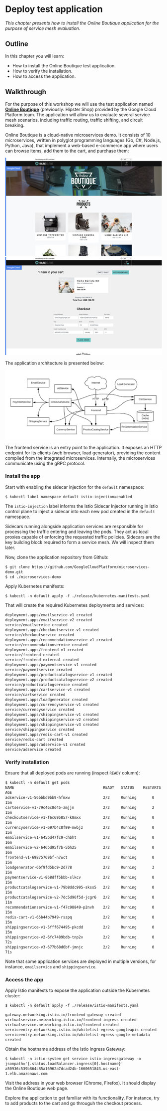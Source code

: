 # Deploy test application

*This chapter presents how to install the Online Boutique application for the purpose of service
mesh evaluation.*

## Outline

In this chapter you will learn:

* How to install the Online Boutique test application.
* How to verify the installation.
* How to access the application.

## Walkthrough

For the purpose of this workshop we will use the test application named
[**Online Boutique**](https://github.com/GoogleCloudPlatform/microservices-demo) (previously: Hipster
Shop) provided by the Google Cloud Platform team. The application will allow us to evaluate several
service mesh scenarios, including traffic routing, traffic shifting, and circuit breaking.

Online Boutique is a cloud-native microservices demo. It consists of 10 microservices, written in
polyglot programming languages (Go, C#, Node.js, Python, Java), that implement a web-based
e-commerce app where users can browse items, add them to the cart, and purchase them:

![](/assets/images/test-app-screenshot-1.png)
![](/assets/images/test-app-screenshot-2.png)

The application architecture is presented below:

![](/assets/images/test-app-architecture.png)

The frontend service is an entry point to the application. It exposes an HTTP endpoint for its
clients (web browser, load generator), providing the content compiled from the integrated
microservices. Internally, the microservices communicate using the gRPC protocol.

### Install the app

Start with enabling the sidecar injection for the `default` namespace:

```
$ kubectl label namespace default istio-injection=enabled
```

The `istio-injection` label informs the Istio Sidecar Injector running in Istio control plane to
inject a sidecar into each new pod created in the `default` namespace.

Sidecars running alongside application services are responsible for processing the traffic entering
and leaving the pods. They act as local proxies capable of enforcing the requested traffic policies.
Sidecars are the key building block required to form a service mesh. We will inspect them later.

Now, clone the application repository from Github:

```
$ git clone https://github.com/GoogleCloudPlatform/microservices-demo.git
$ cd ./microservices-demo
```

Apply Kubernetes manifests:

```
$ kubectl -n default apply -f ./release/kubernetes-manifests.yaml
```

That will create the required Kubernetes deployments and services:

```
deployment.apps/emailservice-v1 created
deployment.apps/emailservice-v2 created
service/emailservice created
deployment.apps/checkoutservice-v1 created
service/checkoutservice created
deployment.apps/recommendationservice-v1 created
service/recommendationservice created
deployment.apps/frontend-v1 created
service/frontend created
service/frontend-external created
deployment.apps/paymentservice-v1 created
service/paymentservice created
deployment.apps/productcatalogservice-v1 created
deployment.apps/productcatalogservice-v2 created
service/productcatalogservice created
deployment.apps/cartservice-v1 created
service/cartservice created
deployment.apps/loadgenerator created
deployment.apps/currencyservice-v1 created
service/currencyservice created
deployment.apps/shippingservice-v1 created
deployment.apps/shippingservice-v2 created
deployment.apps/shippingservice-v3 created
service/shippingservice created
deployment.apps/redis-cart-v1 created
service/redis-cart created
deployment.apps/adservice-v1 created
service/adservice created
```

### Verify installation

Ensure that all deployed pods are running (inspect `READY` column):

```
$ kubectl -n default get pods
NAME                                        READY   STATUS    RESTARTS   AGE
adservice-v1-56bbbd9bb9-hfmxw               2/2     Running       0          15m
cartservice-v1-79c46c8d45-zmjjn             2/2     Running       2          15m
checkoutservice-v1-f6c695857-k8mxx          2/2     Running       0          15m
currencyservice-v1-697b4c8f99-mwbjz         2/2     Running       0          15m
emailservice-v1-645bd47fc9-chbht            2/2     Running       0          16m
emailservice-v2-646bd95f7b-5bh25            2/2     Running       0          16m
frontend-v1-69875769bf-n7wct                2/2     Running       0          15m
loadgenerator-6bf9fd5bc9-2d778              2/2     Running       3          15m
paymentservice-v1-868dff5bbb-slkcv          2/2     Running       0          15m
productcatalogservice-v1-79b8ddc995-skss5   2/2     Running       0          15m
productcatalogservice-v2-7dc5d96f5d-jcgr6   2/2     Running       0          11m
recommendationservice-v1-f47c98849-p2nvh    2/2     Running       0          15m
redis-cart-v1-65b44b7949-rszpq              2/2     Running       0          15m
shippingservice-v1-5fff674495-pkcdd         2/2     Running       0          15m
shippingservice-v2-6fc7489bdb-tnp2v         2/2     Running       0          72s
shippingservice-v3-677b68d6bf-jmnjc         2/2     Running       0          71s
```

Note that some application services are deployed in multiple versions, for instance, `emailservice`
and `shippingservice`.

### Access the app

Apply Istio manifests to expose the application outside the Kubernetes cluster:

```
$ kubectl -n default apply -f ./release/istio-manifests.yaml
```

```
gateway.networking.istio.io/frontend-gateway created
virtualservice.networking.istio.io/frontend-ingress created
virtualservice.networking.istio.io/frontend created
serviceentry.networking.istio.io/whitelist-egress-googleapis created
serviceentry.networking.istio.io/whitelist-egress-google-metadata created
```

Obtain the hostname address of the Istio Ingress Gateway:

```
$ kubectl -n istio-system get service istio-ingressgateway -o jsonpath='{.status.loadBalancer.ingress[0].hostname}'
a50936c539b864c85a16962a7dcad24b-1660651843.us-east-1.elb.amazonaws.com
```

Visit the address in your web browser (Chrome, Firefox). It should display the Online Boutique
web page.

Explore the application to get familiar with its functionality. For instance, try to add products to
the cart and go througuh the checkout process.
